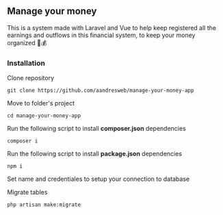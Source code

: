 ## Manage your money

This is a system made with Laravel and Vue to help keep registered all the earnings and outflows in this financial system, to keep your money organized 🧮💰

### Installation

Clone repository

```
git clone https://github.com/aandresweb/manage-your-money-app
```

Move to folder's project

```
cd manage-your-money-app
```

Run the following script to install **composer.json** dependencies
```
composer i
```
Run the following script to install **package.json** dependencies
```
npm i
```
Set name and credentiales to setup your connection to database


Migrate tables 
```
php artisan make:migrate
```
